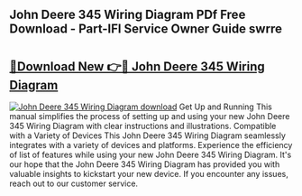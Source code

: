 ## John Deere 345 Wiring Diagram PDf Free Download - Part-IFl Service Owner Guide swrre

# <h2><a href="http://dfohty.blite.top/?on=John+Deere+345+Wiring+Diagram">🔗Download New 👉🔴 John Deere 345 Wiring Diagram</a></h2>

[![John Deere 345 Wiring Diagram download](https://i.imgur.com/lujVjoI.png)](http://dfohty.blite.top/?on=John+Deere+345+Wiring+Diagram)
Get Up and Running This manual simplifies the process of setting up and using your new John Deere 345 Wiring Diagram with clear instructions and illustrations. Compatible with a Variety of Devices This John Deere 345 Wiring Diagram seamlessly integrates with a variety of devices and platforms. Experience the efficiency of list of features while using your new John Deere 345 Wiring Diagram. It's our hope that the John Deere 345 Wiring Diagram has provided you with valuable insights to kickstart your new device. If you encounter any issues, reach out to our customer service.
